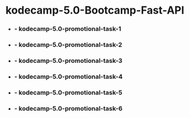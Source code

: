 # kodecamp-5.0-Bootcamp-Fast-API

- ### - kodecamp-5.0-promotional-task-1
- ### - kodecamp-5.0-promotional-task-2
- ### - kodecamp-5.0-promotional-task-3
- ### - kodecamp-5.0-promotional-task-4
- ### - kodecamp-5.0-promotional-task-5
- ### - kodecamp-5.0-promotional-task-6

